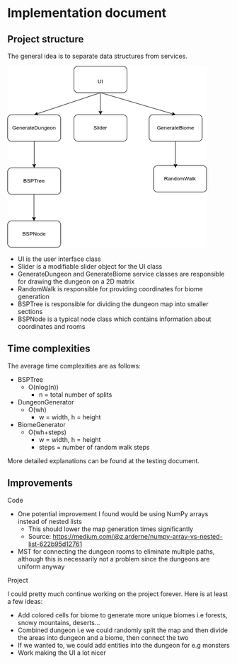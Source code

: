 # Implementation document

## Project structure

The general idea is to separate data structures from services.

![Project structure](https://github.com/smannist/dungeon-generator/blob/main/images/dungeon_generator_project_structure.png)

- UI is the user interface class
- Slider is a modifiable slider object for the UI class
- GenerateDungeon and GenerateBiome service classes are responsible for drawing the dungeon on a 2D matrix
- RandomWalk is responsible for providing coordinates for biome generation
- BSPTree is responsible for dividing the dungeon map into smaller sections
- BSPNode is a typical node class which contains information about coordinates and rooms

## Time complexities

The average time complexities are as follows:

- BSPTree
  - O(nlog(n))
    - n = total number of splits
- DungeonGenerator
  - O(wh)
    - w = width, h = height
- BiomeGenerator
  - O(wh+steps)
    - w = width, h = height
    - steps = number of random walk steps

More detailed explanations can be found at the testing document.

## Improvements

Code

- One potential improvement I found would be using NumPy arrays instead of nested lists
  - This should lower the map generation times significantly
  - Source: https://medium.com/@z.arderne/numpy-array-vs-nested-list-622b95d12761
- MST for connecting the dungeon rooms to eliminate multiple paths, although this is necessarily not a problem since the dungeons are uniform anyway

Project

I could pretty much continue working on the project forever. Here is at least a few ideas:

- Add colored cells for biome to generate more unique biomes i.e forests, snowy mountains, deserts...
- Combined dungeon i.e we could randomly split the map and then divide the areas into dungeon and a biome, then connect the two
- If we wanted to, we could add entities into the dungeon for e.g monsters
- Work making the UI a lot nicer

